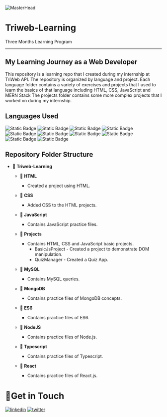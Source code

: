 ﻿![MasterHead](https://user-images.githubusercontent.com/107433796/271851386-f4c7c8df-969d-4dda-8831-25f389f74b79.jpg)

# Triweb-Learning
Three Months Learning Program
_____________________________

## My Learning Journey as a Web Developer

This repository is a learning repo that I created during my internship at TriWeb API. The repository is organized by language and project. Each language folder contains a variety of exercises and projects that I used to learn the basics of that language including HTML, CSS, JavaScript and MERN Stack The projects folder contains some more complex projects that I worked on during my internship.

## Languages Used 

![Static Badge](https://img.shields.io/badge/html-white?logo=html5)
![Static Badge](https://img.shields.io/badge/css3-green?logo=css3)
![Static Badge](https://img.shields.io/badge/Javascript-%23881337?logo=javascript)
![Static Badge](https://img.shields.io/badge/React-%23164E63?logo=react)
![Static Badge](https://img.shields.io/badge/Typescript-%230C4A6E?logo=typescript)
![Static Badge](https://img.shields.io/badge/MongoDb-%2378350F?logo=mongodb)
![Static Badge](https://img.shields.io/badge/NodeJs-green?logo=node)
![Static Badge](https://img.shields.io/badge/Express-%23365314?logo=express)
![Static Badge](https://img.shields.io/badge/MySQL-white?logo=MySQL)
![Static Badge](https://img.shields.io/badge/Python-yellow?logo=python)

## Repository Folder Structure

- 📂 **Triweb-Learning**

  - 📂 **HTML**
    -  Created a project using HTML. 

  - 📂 **CSS**
    - Added CSS to the HTML projects. 
  
  - 📂 **JavaScript**

    - Contains JavaScript practice files. 
  
  - 📂 **Projects**
    - Contains HTML, CSS and JavaScript basic projects. 
      - BasicJsProject - Created a project to demonstrate DOM manipulation. 
      - QuizManager - Created a Quiz App. 

  - 📂 **MySQL**
    - Contains MySQL queries. 

  - 📂 **MongoDB**
    - Contains practice files of MongoDB concepts. 

  - 📂 **ES6**
    - Contains practice files of ES6. 
  
  - 📂 **NodeJS**
    - Contains practice files of Node.js. 

  - 📂 **Typescript**
    - Contains practice files of Typescript. 

  - 📂 **React**
    - Contains practice files of React.js. 

# 🔗Get in Touch

[![linkedin](https://img.shields.io/badge/linkedin-0A66C2?style=for-the-badge&logo=linkedin&logoColor=white)](https://www.linkedin.com/in/mohdumar2506/)
[![twitter](https://img.shields.io/badge/twitter-1DA1F2?style=for-the-badge&logo=twitter&logoColor=white)](https://twitter.com/ICodeAlchemist?t=9Th_7moj5WdDnUKkXNkWQQ&s=09)




